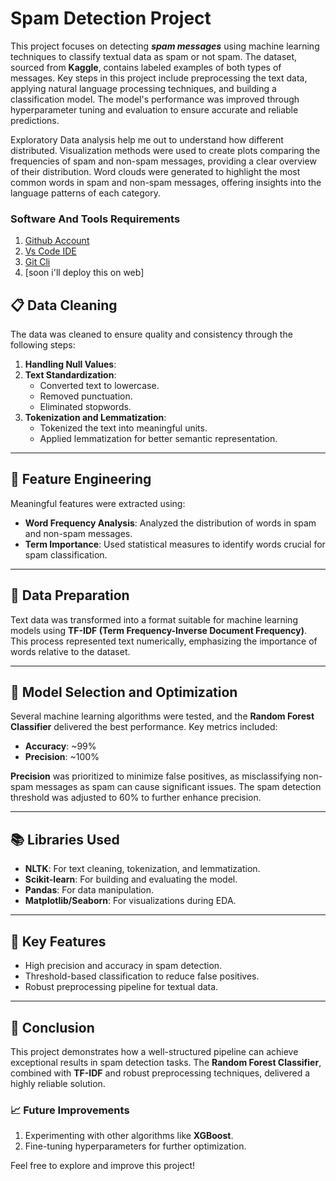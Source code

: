 # Spam Detection Project

This project focuses on detecting ***spam messages*** using machine learning techniques to classify textual data as spam or not spam. The dataset, sourced from **Kaggle**, contains labeled examples of both types of messages. Key steps in this project include preprocessing the text data, applying natural language processing techniques, and building a classification model. The model's performance was improved through hyperparameter tuning and evaluation to ensure accurate and reliable predictions.

 
Exploratory Data analysis help me out to understand how different distributed. Visualization methods were used to create plots comparing the frequencies of spam and non-spam messages, providing a clear overview of their distribution. Word clouds were generated to highlight the most common words in spam and non-spam messages, offering insights into the language patterns of each category.

### Software And Tools Requirements
1. [Github Account](https:\\github.com)
2. [Vs Code IDE](https:\\code.visualstudio.com)
3. [Git Cli](https:https://git-scm.com/downloads)
4. [soon i'll deploy this on web]


## 📋 Data Cleaning

The data was cleaned to ensure quality and consistency through the following steps:

1. **Handling Null Values**:
2. **Text Standardization**: 
   - Converted text to lowercase.
   - Removed punctuation.
   - Eliminated stopwords.
3. **Tokenization and Lemmatization**:
   - Tokenized the text into meaningful units.
   - Applied lemmatization for better semantic representation.

---

## 🔧 Feature Engineering
Meaningful features were extracted using:

- **Word Frequency Analysis**: Analyzed the distribution of words in spam and non-spam messages.
- **Term Importance**: Used statistical measures to identify words crucial for spam classification.

---

## 🔄 Data Preparation

Text data was transformed into a format suitable for machine learning models using **TF-IDF (Term Frequency-Inverse Document Frequency)**. This process represented text numerically, emphasizing the importance of words relative to the dataset.

---

## 🧪 Model Selection and Optimization

Several machine learning algorithms were tested, and the **Random Forest Classifier** delivered the best performance. Key metrics included:

- **Accuracy**: ~99%
- **Precision**: ~100%

**Precision** was prioritized to minimize false positives, as misclassifying non-spam messages as spam can cause significant issues. The spam detection threshold was adjusted to 60% to further enhance precision.

---

## 📚 Libraries Used

- **NLTK**: For text cleaning, tokenization, and lemmatization.
- **Scikit-learn**: For building and evaluating the model.
- **Pandas**: For data manipulation.
- **Matplotlib/Seaborn**: For visualizations during EDA.

---

## 🚀 Key Features

- High precision and accuracy in spam detection.
- Threshold-based classification to reduce false positives.
- Robust preprocessing pipeline for textual data.

---

## 🏁 Conclusion

This project demonstrates how a well-structured pipeline can achieve exceptional results in spam detection tasks. The **Random Forest Classifier**, combined with **TF-IDF** and robust preprocessing techniques, delivered a highly reliable solution.

### 📈 Future Improvements

1. Experimenting with other algorithms like **XGBoost**.
2. Fine-tuning hyperparameters for further optimization.

Feel free to explore and improve this project!
